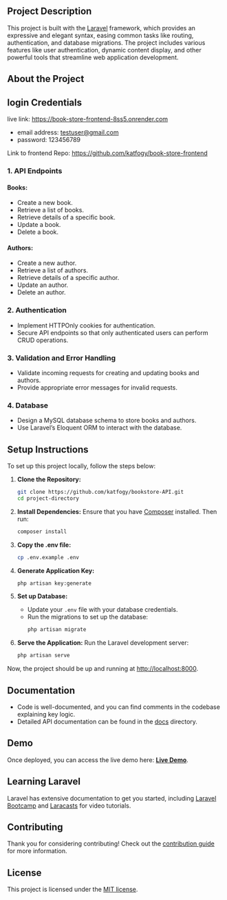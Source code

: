 <!-- <p align="center">
    <a href="https://laravel.com" target="_blank"><img src="https://raw.githubusercontent.com/laravel/art/master/logo-lockup/5%20SVG/2%20CMYK/1%20Full%20Color/laravel-logolockup-cmyk-red.svg" width="400" alt="Laravel Logo"></a>
</p>

<p align="center">
    <a href="https://github.com/laravel/framework/actions"><img src="https://github.com/laravel/framework/workflows/tests/badge.svg" alt="Build Status"></a>
    <a href="https://packagist.org/packages/laravel/framework"><img src="https://img.shields.io/packagist/dt/laravel/framework" alt="Total Downloads"></a>
    <a href="https://packagist.org/packages/laravel/framework"><img src="https://img.shields.io/packagist/v/laravel/framework" alt="Latest Stable Version"></a>
    <a href="https://packagist.org/packages/laravel/framework"><img src="https://img.shields.io/packagist/l/laravel/framework" alt="License"></a>
</p> -->

## Project Description

This project is built with the [Laravel](https://laravel.com) framework, which provides an expressive and elegant syntax, easing common tasks like routing, authentication, and database migrations. The project includes various features like user authentication, dynamic content display, and other powerful tools that streamline web application development.

## About the Project

## login Credentials
live link: https://book-store-frontend-8ss5.onrender.com 
- email address: testuser@gmail.com
- password: 123456789

Link to frontend Repo: https://github.com/katfogy/book-store-frontend

### 1. API Endpoints

#### Books:
- Create a new book.
- Retrieve a list of books.
- Retrieve details of a specific book.
- Update a book.
- Delete a book.

#### Authors:
- Create a new author.
- Retrieve a list of authors.
- Retrieve details of a specific author.
- Update an author.
- Delete an author.

### 2. Authentication
- Implement HTTPOnly cookies for authentication.
- Secure API endpoints so that only authenticated users can perform CRUD operations.

### 3. Validation and Error Handling
- Validate incoming requests for creating and updating books and authors.
- Provide appropriate error messages for invalid requests.

### 4. Database
- Design a MySQL database schema to store books and authors.
- Use Laravel’s Eloquent ORM to interact with the database.

## Setup Instructions

To set up this project locally, follow the steps below:

1. **Clone the Repository:**
    ```bash
    git clone https://github.com/katfogy/bookstore-API.git
    cd project-directory
    ```

2. **Install Dependencies:**
    Ensure that you have [Composer](https://getcomposer.org/) installed. Then run:
    ```bash
    composer install
    ```

3. **Copy the .env file:**
    ```bash
    cp .env.example .env
    ```

4. **Generate Application Key:**
    ```bash
    php artisan key:generate
    ```

5. **Set up Database:**
    - Update your `.env` file with your database credentials.
    - Run the migrations to set up the database:
      ```bash
      php artisan migrate
      ```

6. **Serve the Application:**
    Run the Laravel development server:
    ```bash
    php artisan serve
    ```

Now, the project should be up and running at [http://localhost:8000](http://localhost:8000).

## Documentation

- Code is well-documented, and you can find comments in the codebase explaining key logic.
- Detailed API documentation can be found in the [docs](./docs) directory.
  
## Demo

Once deployed, you can access the live demo here: **[Live Demo](https://bookapi.skyedgeconsortium.ng/api/documentation)**.

## Learning Laravel

Laravel has extensive documentation to get you started, including [Laravel Bootcamp](https://bootcamp.laravel.com) and [Laracasts](https://laracasts.com) for video tutorials.

## Contributing

Thank you for considering contributing! Check out the [contribution guide](https://laravel.com/docs/contributions) for more information.

## License

This project is licensed under the [MIT license](https://opensource.org/licenses/MIT).
